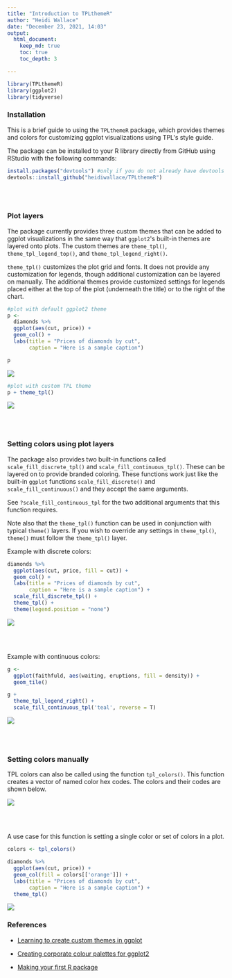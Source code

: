 ```yaml
---
title: "Introduction to TPLthemeR"
author: "Heidi Wallace"
date: "December 23, 2021, 14:03"
output: 
  html_document:
    keep_md: true
    toc: true
    toc_depth: 3

---
```





```r
library(TPLthemeR)
library(ggplot2)
library(tidyverse)
```

### Installation

This is a brief guide to using the `TPLthemeR` package, which provides themes and colors for customizing ggplot visualizations using TPL's style guide. 

The package can be installed to your R library directly from GitHub using RStudio with the following commands:


```r
install.packages("devtools") #only if you do not already have devtools installed
devtools::install_github("heidiwallace/TPLthemeR")
```

<br><br>

### Plot layers

The package currently provides three custom themes that can be added to ggplot visualizations in the same way that `ggplot2`'s built-in themes are layered onto plots. The custom themes are `theme_tpl()`, `theme_tpl_legend_top()`, and `theme_tpl_legend_right()`.

`theme_tpl()` customizes the plot grid and fonts. It does not provide any customization for legends, though additional customization can be layered on manually. The additional themes provide customized settings for legends placed either at the top of the plot (underneath the title) or to the right of the chart.


```r
#plot with default ggplot2 theme
p <- 
  diamonds %>% 
  ggplot(aes(cut, price)) +
  geom_col() +
  labs(title = "Prices of diamonds by cut",
       caption = "Here is a sample caption")

p
```

![](Introduction_files/figure-html/unnamed-chunk-3-1.png)<!-- -->


```r
#plot with custom TPL theme
p + theme_tpl()
```

![](Introduction_files/figure-html/unnamed-chunk-4-1.png)<!-- -->


<br><br>

### Setting colors using plot layers

The package also provides two built-in functions called `scale_fill_discrete_tpl()` and `scale_fill_continuous_tpl()`. These can be layered on to provide branded coloring. These functions work just like the built-in `ggplot` functions `scale_fill_discrete()` and `scale_fill_continuous()` and they accept the same arguments. 

See `?scale_fill_continuous_tpl` for the two additional arguments that this function requires.

Note also that the `theme_tpl()` function can be used in conjunction with typical `theme()` layers. If you wish to override any settings in `theme_tpl()`, `theme()` must follow the `theme_tpl()` layer.

Example with discrete colors:


```r
diamonds %>% 
  ggplot(aes(cut, price, fill = cut)) +
  geom_col() +
  labs(title = "Prices of diamonds by cut",
       caption = "Here is a sample caption") + 
  scale_fill_discrete_tpl() +
  theme_tpl() +
  theme(legend.position = "none")
```

![](Introduction_files/figure-html/unnamed-chunk-5-1.png)<!-- -->

<br><br>

Example with continuous colors:


```r
g <- 
  ggplot(faithfuld, aes(waiting, eruptions, fill = density)) +
  geom_tile()

g + 
  theme_tpl_legend_right() +
  scale_fill_continuous_tpl('teal', reverse = T)
```

![](Introduction_files/figure-html/unnamed-chunk-6-1.png)<!-- -->

<br><br>

### Setting colors manually

TPL colors can also be called using the function `tpl_colors()`. This function creates a vector of named color hex codes. The colors and their codes are shown below.

![](Introduction_files/figure-html/unnamed-chunk-7-1.png)<!-- -->

<br><br>

A use case for this function is setting a single color or set of colors in a plot.


```r
colors <- tpl_colors()

diamonds %>% 
  ggplot(aes(cut, price)) +
  geom_col(fill = colors[['orange']]) +
  labs(title = "Prices of diamonds by cut",
       caption = "Here is a sample caption") +
  theme_tpl()
```

![](Introduction_files/figure-html/unnamed-chunk-8-1.png)<!-- -->


### References

* <a href="http://rpubs.com/mclaire19/ggplot2-custom-themes">Learning to create custom themes in ggplot</a>

* <a href="https://drsimonj.svbtle.com/creating-corporate-colour-palettes-for-ggplot2">Creating corporate colour palettes for ggplot2</a>

* <a href="https://tinyheero.github.io/jekyll/update/2015/07/26/making-your-first-R-package.html">Making your first R package</a>
